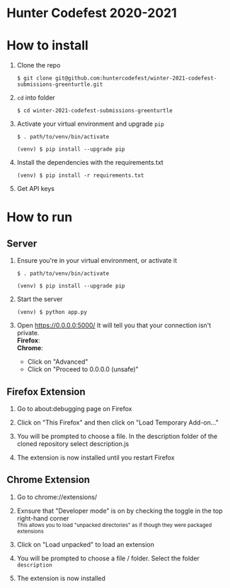# Hunter Codefest 2020-2021

# How to install

1. Clone the repo 
    ```
    $ git clone git@github.com:huntercodefest/winter-2021-codefest-submissions-greenturtle.git 
    ```

2. `cd` into folder 

    ```
    $ cd winter-2021-codefest-submissions-greenturtle
    ```

3. Activate your virtual environment and upgrade `pip`
    ```
    $ . path/to/venv/bin/activate

    (venv) $ pip install --upgrade pip
    ```

4. Install the dependencies with the requirements.txt 
   ```
   (venv) $ pip install -r requirements.txt
   ```
5. Get API keys 



# How to run 

## Server 

1. Ensure you're in your virtual environment, or activate it 

    ```
    $ . path/to/venv/bin/activate

    (venv) $ pip install --upgrade pip
    ```

2. Start the server 

    ```
   (venv) $ python app.py
    ```

3. Open https://0.0.0.0:5000/ It will tell you that your connection isn't private.   
    **Firefox**:  
    **Chrome**:  
    - Click on "Advanced"
    - Click on "Proceed to 0.0.0.0 (unsafe)" 

## Firefox Extension 

1. Go to about:debugging page on Firefox

2. Click on "This Firefox" and then click on "Load Temporary Add-on..."

3. You will be prompted to choose a file. In the description folder of the cloned repository select description.js

4. The extension is now installed until you restart Firefox


## Chrome Extension 

1. Go to chrome://extensions/

2. Exnsure that "Developer mode" is on by checking the toggle in the top right-hand corner  
    <sub>This allows you to load "unpacked directories" as if though they were packaged extensions</sub>

3. Click on "Load unpacked" to load an extension 

3. You will be prompted to choose a file / folder. Select the folder `description`

4. The extension is now installed 
